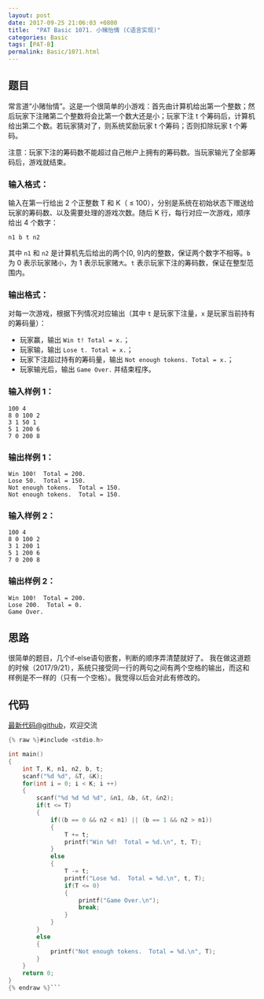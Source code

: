 ```yaml
---
layout: post
date: 2017-09-25 21:06:03 +0800
title:  "PAT Basic 1071. 小赌怡情 (C语言实现)"
categories: Basic
tags: [PAT-B]
permalink: Basic/1071.html
---
```


## 题目

常言道“小赌怡情”。这是一个很简单的小游戏：首先由计算机给出第一个整数；然后玩家下注赌第二个整数将会比第一个数大还是小；玩家下注 t
个筹码后，计算机给出第二个数。若玩家猜对了，则系统奖励玩家 t 个筹码；否则扣除玩家 t 个筹码。

注意：玩家下注的筹码数不能超过自己帐户上拥有的筹码数。当玩家输光了全部筹码后，游戏就结束。

### 输入格式：

输入在第一行给出 2 个正整数 T 和 K（ $\le$ 100），分别是系统在初始状态下赠送给玩家的筹码数、以及需要处理的游戏次数。随后 K
行，每行对应一次游戏，顺序给出 4 个数字：

    
    
    n1 b t n2
    

其中 `n1` 和 `n2` 是计算机先后给出的两个[0, 9]内的整数，保证两个数字不相等。`b` 为 0 表示玩家赌`小`，为 1
表示玩家赌`大`。`t` 表示玩家下注的筹码数，保证在整型范围内。

### 输出格式：

对每一次游戏，根据下列情况对应输出（其中 `t` 是玩家下注量，`x` 是玩家当前持有的筹码量）：

  * 玩家赢，输出 `Win t! Total = x.`；
  * 玩家输，输出 `Lose t. Total = x.`；
  * 玩家下注超过持有的筹码量，输出 `Not enough tokens. Total = x.`；
  * 玩家输光后，输出 `Game Over.` 并结束程序。

### 输入样例 1：

    
    
    100 4
    8 0 100 2
    3 1 50 1
    5 1 200 6
    7 0 200 8
    

### 输出样例 1：

    
    
    Win 100!  Total = 200.
    Lose 50.  Total = 150.
    Not enough tokens.  Total = 150.
    Not enough tokens.  Total = 150.
    

### 输入样例 2：

    
    
    100 4
    8 0 100 2
    3 1 200 1
    5 1 200 6
    7 0 200 8
    

### 输出样例 2：

    
    
    Win 100!  Total = 200.
    Lose 200.  Total = 0.
    Game Over.
    



## 思路

很简单的题目，几个if-else语句嵌套，判断的顺序弄清楚就好了。
我在做这道题的时候（2017/9/21），系统只接受同一行的两句之间有两个空格的输出，而这和样例是不一样的（只有一个空格）。我觉得以后会对此有修改的。

## 代码

[最新代码@github](https://github.com/OliverLew/PAT/blob/master/PATBasic/1071.c)，欢迎交流
```c
{% raw %}#include <stdio.h>

int main()
{
    int T, K, n1, n2, b, t;
    scanf("%d %d", &T, &K);
    for(int i = 0; i < K; i ++)
    {
        scanf("%d %d %d %d", &n1, &b, &t, &n2);
        if(t <= T)
        {
            if((b == 0 && n2 < n1) || (b == 1 && n2 > n1))
            {
                T += t;
                printf("Win %d!  Total = %d.\n", t, T);
            }
            else
            {
                T -= t;
                printf("Lose %d.  Total = %d.\n", t, T);
                if(T <= 0)
                {
                    printf("Game Over.\n");
                    break;
                }
            }
        }
        else
        {
            printf("Not enough tokens.  Total = %d.\n", T);
        }
    }
    return 0;
}
{% endraw %}```